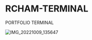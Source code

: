 # RCHAM-TERMINAL
PORTFOLIO TERMINAL

![IMG_20221009_135647](https://user-images.githubusercontent.com/100720880/194758082-af98efb8-0c03-4152-846a-6b885b14deda.jpg)
